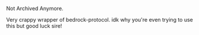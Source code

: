 Not Archived Anymore.

Very crappy wrapper of bedrock-protocol. idk why you're even trying to use this but good luck sire!